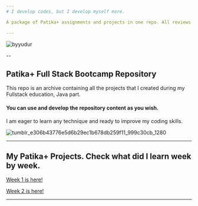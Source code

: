 ```yaml
---
# I develop codes, but I develop myself more.

A package of Patika+ assignments and projects in one repo. All reviews and feedbacks are extremely valuable to me!

---
```



![byyudur](https://github.com/byurudur/Patika-Projects/assets/136338567/d7843dcd-b8ba-431b-90ec-e7c14ce3daa1)

--
## Patika+ Full Stack Bootcamp Repository

This repo is an archive containing all the projects that I created during my Fullstack education, Java part.



#### You can use and develop the repository content as you wish.
I am eager to learn any technique and ready to improve my coding skills.



![tumblr_e306b43776e5d6b29ec1b678db259f11_999c30cb_1280](https://github.com/deerborg/Patika_practices/assets/152931069/37b7940f-4d00-4a56-aa60-d59c67dfbca1)


---


## My Patika+ Projects. Check what did I learn week by week.
 [Week 1 is here!](https://github.com/byurudur/Patika-Projects/tree/main/week1)

 
 [Week 2 is here!](https://github.com/byurudur/Patika-Projects/tree/main/week2)

---
